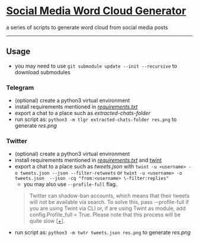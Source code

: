 # [Social Media Word Cloud Generator](https://github.com/hadisfr/social-media-word-cloud-generator)

a series of scripts to generate word cloud from social media posts 

---

## Usage

* you may need to use `git submodule update --init --recursive` to download submodules

### Telegram

* (optional) create a python3 virtual environment
* install requirements mentioned in [_requirements.txt_](requirements.txt)
* export a chat to a place such as _extracted-chats-folder_
* run script as: `python3 -m tlgr extracted-chats-folder res.png` to generate _res.png_

### Twitter

* (optional) create a python3 virtual environment
* install requirements mentioned in [_requirements.txt_](requirements.txt) and [twint](https://github.com/twintproject/twint)
* export a chat to a place such as _tweets.json_ with ```twint -u <username> -o tweets.json --json --filter-retweets``` or ```twint -u <username> -o tweets.json  --json -cq "from:<username> \-filter:replies"```
    * you may also use ```--profile-full``` flag.
    > Twitter can shadow-ban accounts, which means that their tweets will not be available via search. To solve this, pass --profile-full if you are using Twint via CLI or, if are using Twint as module, add config.Profile_full = True. Please note that this process will be quite slow [[+](https://github.com/twintproject/twint#faq)].
* run script as: `python3 -m twtr tweets.json res.png` to generate _res.png_
